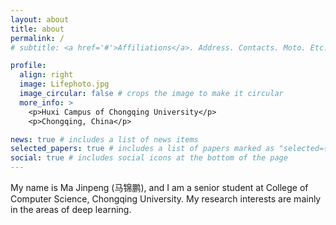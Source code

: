 ```yaml
---
layout: about
title: about
permalink: /
# subtitle: <a href='#'>Affiliations</a>. Address. Contacts. Moto. Etc.

profile:
  align: right
  image: Lifephoto.jpg
  image_circular: false # crops the image to make it circular
  more_info: >
    <p>Huxi Campus of Chongqing University</p>
    <p>Chongqing, China</p>

news: true # includes a list of news items
selected_papers: true # includes a list of papers marked as "selected={true}"
social: true # includes social icons at the bottom of the page
---
```


My name is Ma Jinpeng (马锦鹏), and I am a senior student at College of Computer Science, Chongqing University. My research interests are mainly in the areas of deep learning.